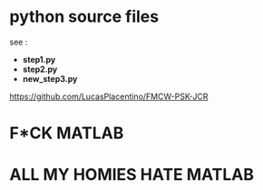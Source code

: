 # python source files

see :
- **step1.py**
- **step2.py**
- **new_step3.py**

https://github.com/LucasPlacentino/FMCW-PSK-JCR

# F*CK MATLAB
# ALL MY HOMIES HATE MATLAB

